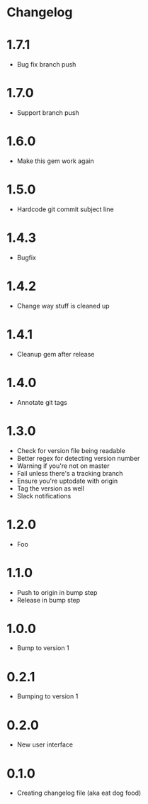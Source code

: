 # Changelog

# 1.7.1
* Bug fix branch push


# 1.7.0
* Support branch push


# 1.6.0
* Make this gem work again


# 1.5.0
* Hardcode git commit subject line


# 1.4.3
* Bugfix


# 1.4.2
* Change way stuff is cleaned up


# 1.4.1
* Cleanup gem after release


# 1.4.0
* Annotate git tags


# 1.3.0
* Check for version file being readable
* Better regex for detecting version number
* Warning if you're not on master
* Fail unless there's a tracking branch
* Ensure you're uptodate with origin
* Tag the version as well
* Slack notifications


# 1.2.0
* Foo


# 1.1.0
* Push to origin in bump step
* Release in bump step


# 1.0.0
* Bump to version 1


# 0.2.1
* Bumping to version 1


# 0.2.0
* New user interface


# 0.1.0
* Creating changelog file (aka eat dog food)

